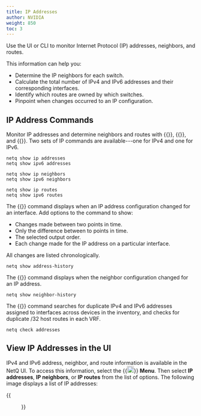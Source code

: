 ```yaml
---
title: IP Addresses
author: NVIDIA
weight: 850
toc: 3
---
```


Use the UI or CLI to monitor Internet Protocol (IP) addresses, neighbors, and routes.

This information can help you:

- Determine the IP neighbors for each switch.
- Calculate the total number of IPv4 and IPv6 addresses and their corresponding interfaces.
- Identify which routes are owned by which switches.
- Pinpoint when changes occurred to an IP configuration.

## IP Address Commands

Monitor IP addresses and determine neighbors and routes with {{<link title="show/#netq show ip/ipv6 addresses" text="netq show ip addresses">}}, {{<link title="show/#netq show ip/ipv6 neighbors" text="netq show ip neighbors">}}, and {{<link title="show/#netq show ip routes" text="netq show ip routes">}}. Two sets of IP commands are available---one for IPv4 and one for IPv6.

```
netq show ip addresses
netq show ipv6 addresses

netq show ip neighbors
netq show ipv6 neighbors 

netq show ip routes    
netq show ipv6 routes
```
The {{<link title="show/#netq show address-history" text="netq show address-history">}} command displays when an IP address configuration changed for an interface. Add options to the command to show:

- Changes made between two points in time.
- Only the difference between to points in time.
- The selected output order.
- Each change made for the IP address on a particular interface.

All changes are listed chronologically.

```
netq show address-history
```

The {{<link title="show/#netq show neighbor-history" text="netq show neighbor-history">}} command displays when the neighbor configuration changed for an IP address.

```
netq show neighbor-history
```

The {{<link title="check/#netq check addresses" text="netq check addresses">}} command searches for duplicate IPv4 and IPv6 addresses assigned to interfaces across devices in the inventory, and checks for duplicate /32 host routes in each VRF.

```
netq check addresses
```

## View IP Addresses in the UI

IPv4 and IPv6 address, neighbor, and route information is available in the NetQ UI. To access this information, select the {{<img src="https://icons.cumulusnetworks.com/01-Interface-Essential/03-Menu/navigation-menu.svg" height="18" width="18">}} **Menu**. Then select **IP addresses**, **IP neighbors**, or **IP routes** from the list of options. The following image displays a list of IP addresses:

{{<figure src="/images/netq/ip-adds-crop-460.png" alt="" width="1100">}}